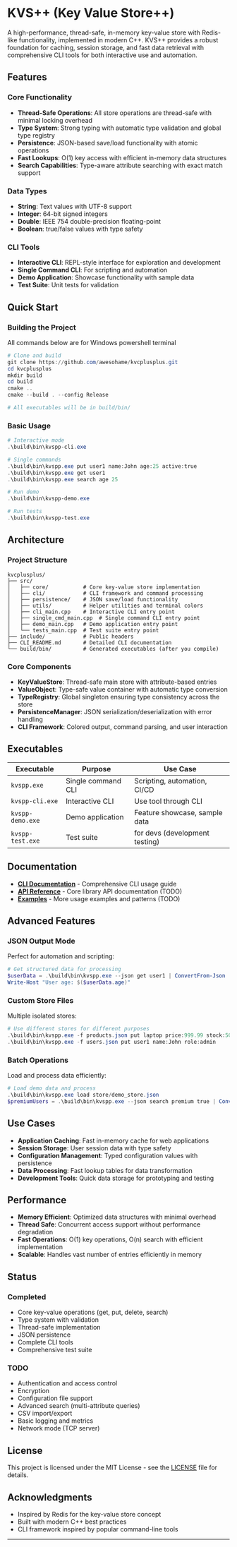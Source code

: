 # KVS++ (Key Value Store++)

A high-performance, thread-safe, in-memory key-value store with Redis-like functionality, implemented in modern C++. KVS++ provides a robust foundation for caching, session storage, and fast data retrieval with comprehensive CLI tools for both interactive use and automation.

## Features

### Core Functionality
- **Thread-Safe Operations**: All store operations are thread-safe with minimal locking overhead
- **Type System**: Strong typing with automatic type validation and global type registry
- **Persistence**: JSON-based save/load functionality with atomic operations
- **Fast Lookups**: O(1) key access with efficient in-memory data structures
- **Search Capabilities**: Type-aware attribute searching with exact match support

### Data Types
- **String**: Text values with UTF-8 support
- **Integer**: 64-bit signed integers
- **Double**: IEEE 754 double-precision floating-point
- **Boolean**: true/false values with type safety

### CLI Tools
- **Interactive CLI**: REPL-style interface for exploration and development
- **Single Command CLI**: For scripting and automation
- **Demo Application**: Showcase functionality with sample data
- **Test Suite**: Unit tests for validation

## Quick Start

### Building the Project
All commands below are for Windows powershell terminal

```powershell
# Clone and build
git clone https://github.com/awesohame/kvcplusplus.git
cd kvcplusplus
mkdir build
cd build
cmake ..
cmake --build . --config Release

# All executables will be in build/bin/
```

### Basic Usage

```powershell
# Interactive mode
.\build\bin\kvspp-cli.exe

# Single commands
.\build\bin\kvspp.exe put user1 name:John age:25 active:true
.\build\bin\kvspp.exe get user1
.\build\bin\kvspp.exe search age 25

# Run demo
.\build\bin\kvspp-demo.exe

# Run tests
.\build\bin\kvspp-test.exe
```

## Architecture

### Project Structure
```
kvcplusplus/
├── src/
│   ├── core/           # Core key-value store implementation
│   ├── cli/            # CLI framework and command processing
│   ├── persistence/    # JSON save/load functionality
│   ├── utils/          # Helper utilities and terminal colors
│   ├── cli_main.cpp    # Interactive CLI entry point
│   ├── single_cmd_main.cpp  # Single command CLI entry point
│   ├── demo_main.cpp   # Demo application entry point
│   └── tests_main.cpp  # Test suite entry point
├── include/            # Public headers
├── CLI_README.md       # Detailed CLI documentation
└── build/bin/          # Generated executables (after you compile)
```

### Core Components

- **KeyValueStore**: Thread-safe main store with attribute-based entries
- **ValueObject**: Type-safe value container with automatic type conversion
- **TypeRegistry**: Global singleton ensuring type consistency across the store
- **PersistenceManager**: JSON serialization/deserialization with error handling
- **CLI Framework**: Colored output, command parsing, and user interaction

## Executables

| Executable | Purpose | Use Case |
|------------|---------|----------|
| `kvspp.exe` | Single command CLI | Scripting, automation, CI/CD |
| `kvspp-cli.exe` | Interactive CLI | Use tool through CLI |
| `kvspp-demo.exe` | Demo application | Feature showcase, sample data |
| `kvspp-test.exe` | Test suite | for devs (development testing) |

## Documentation

- **[CLI Documentation](CLI_README.md)** - Comprehensive CLI usage guide
- **[API Reference](#)** - Core library API documentation (TODO)
- **[Examples](#)** - More usage examples and patterns (TODO)

## Advanced Features

### JSON Output Mode
Perfect for automation and scripting:
```powershell
# Get structured data for processing
$userData = .\build\bin\kvspp.exe --json get user1 | ConvertFrom-Json
Write-Host "User age: $($userData.age)"
```

### Custom Store Files
Multiple isolated stores:
```powershell
# Use different stores for different purposes
.\build\bin\kvspp.exe -f products.json put laptop price:999.99 stock:50
.\build\bin\kvspp.exe -f users.json put user1 name:John role:admin
```

### Batch Operations
Load and process data efficiently:
```powershell
# Load demo data and process
.\build\bin\kvspp.exe load store/demo_store.json
$premiumUsers = .\build\bin\kvspp.exe --json search premium true | ConvertFrom-Json
```

## Use Cases

- **Application Caching**: Fast in-memory cache for web applications
- **Session Storage**: User session data with type safety
- **Configuration Management**: Typed configuration values with persistence
- **Data Processing**: Fast lookup tables for data transformation
- **Development Tools**: Quick data storage for prototyping and testing

## Performance

- **Memory Efficient**: Optimized data structures with minimal overhead
- **Thread Safe**: Concurrent access support without performance degradation
- **Fast Operations**: O(1) key operations, O(n) search with efficient implementation
- **Scalable**: Handles vast number of entries efficiently in memory

## Status

### Completed
- Core key-value operations (get, put, delete, search)
- Type system with validation
- Thread-safe implementation
- JSON persistence
- Complete CLI tools
- Comprehensive test suite

### TODO
- Authentication and access control
- Encryption
- Configuration file support
- Advanced search (multi-attribute queries)
- CSV import/export
- Basic logging and metrics
- Network mode (TCP server)

## License

This project is licensed under the MIT License - see the [LICENSE](LICENSE) file for details.

## Acknowledgments

- Inspired by Redis for the key-value store concept
- Built with modern C++ best practices
- CLI framework inspired by popular command-line tools

---
